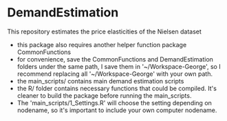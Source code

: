 # DemandEstimation
This repository estimates the price elasticities of the Nielsen dataset 
- this package also requires another helper function package CommonFunctions
- for convenience, save the CommonFunctions and DemandEstimation folders under the same path, I save them in
  '~/Workspace-George', so I recommend replacing all '~/Workspace-George' with your own path.
- the main_scripts/ contains main demand estimation scripts
- the R/ folder contains necessary functions that could be compiled. It's cleaner to build the package before running the main_scripts.
- The 'main_scripts/1_Settings.R' will choose the setting depending on nodename, so it's important to include your own computer nodename. 

